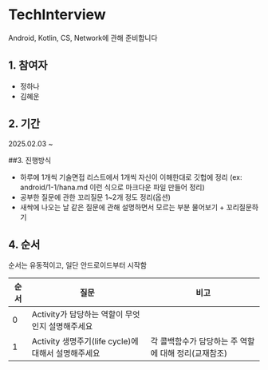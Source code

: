 # TechInterview

Android, Kotlin, CS, Network에 관해 준비합니다

## 1. 참여자

- 정하나
- 김혜운

## 2. 기간

2025.02.03 ~

##3. 진행방식

- 하루에 1개씩 기술면접 리스트에서 1개씩 자신이 이해한대로 깃헙에 정리
  (ex: android/1-1/hana.md 이런 식으로 마크다운 파일 만들어 정리)
- 공부한 질문에 관한 꼬리질문 1~2개 정도 정리(옵션)
- 새싹에 나오는 날 같은 질문에 관해 설명하면서 모르는 부분 물어보기 + 꼬리질문하기

## 4. 순서

순서는 유동적이고, 일단 안드로이드부터 시작함

| 순서 | 질문                                                | 비고                                                 |
| ---- | --------------------------------------------------- | ---------------------------------------------------- |
| 0    | Activity가 담당하는 역할이 무엇인지 설명해주세요    |                                                      |
| 1    | Activity 생명주기(life cycle)에 대해서 설명해주세요 | 각 콜백함수가 담당하는 주 역할에 대해 정리(교재참조) |
